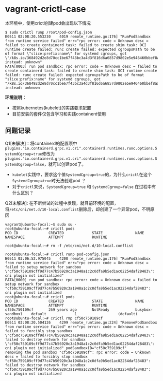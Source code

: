 # vagrant-crictl-case

本环境中，使用crictl创建pod会出现以下情况
```
$ sudo crictl runp /root/pod-config.json 
E0511 02:08:20.553230    4019 remote_runtime.go:176] "RunPodSandbox from runtime service failed" err="rpc error: code = Unknown desc = failed to create containerd task: failed to create shim task: OCI runtime create failed: runc create failed: expected cgroupsPath to be of format \"slice:prefix:name\" for systemd cgroups, got \"/k8s.io/368492d2e8d70cc1be67f43bc3a4d3f816d6a6857d9802e5e946460bbef8aace\" instead: unknown"
FATA[0003] run pod sandbox: rpc error: code = Unknown desc = failed to create containerd task: failed to create shim task: OCI runtime create failed: runc create failed: expected cgroupsPath to be of format "slice:prefix:name" for systemd cgroups, got "/k8s.io/368492d2e8d70cc1be67f43bc3a4d3f816d6a6857d9802e5e946460bbef8aace" instead: unknown 
```

**环境说明：**
* 按照kubernetes(kubelet)的实践要求配置
* 目前安装的套件仅包含学习和实践containerd使用


## 问题记录
Q1[未解决]：将containerd的配置项中`plugins."io.containerd.grpc.v1.cri".containerd.runtimes.runc.options.SystemdCgroup=true`修改为`plugins."io.containerd.grpc.v1.cri".containerd.runtimes.runc.options.SystemdCgroup=false`，就可以创建pod了。
* `kubelet`实践中，要求这个值`SystemdCgroup=true`的，为什么`crictl`在这个`SystemdCgroup=true`时无法创建pod ？
* 对于`crictl`来说，`SystemdCgroup=true` 和 `SystemdCgroup=false` 在过程中有什么区别？

Q2[未解决]: 在不断尝试的过程中发现，就目前环境的配置，将`/etc/cni/net.d/10-local.conflist`删除后，却创建了一个异常pod，不明原因
```
vagrant@ubuntu-focal:~$ sudo su -
root@ubuntu-focal:~# crictl pods
POD ID              CREATED             STATE               NAME                NAMESPACE           ATTEMPT             RUNTIME

root@ubuntu-focal:~# rm -f /etc/cni/net.d/10-local.conflist

root@ubuntu-focal:~# crictl runp pod-config.json 
E0511 03:06:52.975045    4208 remote_runtime.go:176] "RunPodSandbox from runtime service failed" err="rpc error: code = Unknown desc = failed to setup network for sandbox \"cf50c759109cff9d77c47b56920c3a1948a1c2c0dfa9b5ed1ac02254daf28483\": cni plugin not initialized"
FATA[0000] run pod sandbox: rpc error: code = Unknown desc = failed to setup network for sandbox "cf50c759109cff9d77c47b56920c3a1948a1c2c0dfa9b5ed1ac02254daf28483": cni plugin not initialized 
root@ubuntu-focal:~# crictl pods
POD ID              CREATED             STATE               NAME                NAMESPACE           ATTEMPT             RUNTIME
cf50c759109cf       269 years ago       NotReady            busybox-sandbox1    default             1                   (default)
root@ubuntu-focal:~# crictl rmp cf50c759109cf
E0511 03:08:20.504126    4299 remote_runtime.go:224] "RemovePodSandbox from runtime service failed" err="rpc error: code = Unknown desc = failed to forcibly stop sandbox \"cf50c759109cff9d77c47b56920c3a1948a1c2c0dfa9b5ed1ac02254daf28483\": failed to destroy network for sandbox \"cf50c759109cff9d77c47b56920c3a1948a1c2c0dfa9b5ed1ac02254daf28483\": cni plugin not initialized" podSandboxID="cf50c759109cf"
removing the pod sandbox "cf50c759109cf": rpc error: code = Unknown desc = failed to forcibly stop sandbox "cf50c759109cff9d77c47b56920c3a1948a1c2c0dfa9b5ed1ac02254daf28483": failed to destroy network for sandbox "cf50c759109cff9d77c47b56920c3a1948a1c2c0dfa9b5ed1ac02254daf28483": cni plugin not initialized

```
